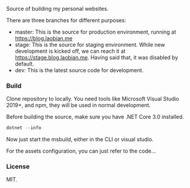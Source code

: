 Source of building my personal websites.

There are three branches for different purposes:

- master: This is the source for production environment, running at https://blog.laobian.me
- stage: This is the source for staging environment. While new development is kicked off, we can reach it at https://stage.blog.laobian.me. Having said that, it was disabled by default.
- dev: This is the latest source code for development.

### Build

Clone repository to locally. You need tools like Microsoft Visual Studio 2019+, and npm, they will be used in normal development.

Before building the source, make sure you have .NET Core 3.0 installed.

```cs
dotnet --info
```

Now just start the msbuild, either in the CLI or visual studio.

For the assets configuration, you can just refer to the code...

### License

MIT.
